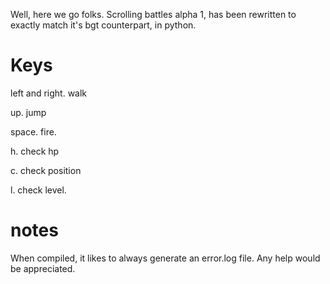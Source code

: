 Well, here we go folks. Scrolling battles alpha 1, has been rewritten to exactly match it's bgt counterpart, in python.
# Keys

left and right. walk

up. jump

space. fire.

h. check hp

c. check position

l. check level.

# notes
When compiled, it likes to always generate an error.log file. Any help would be appreciated.